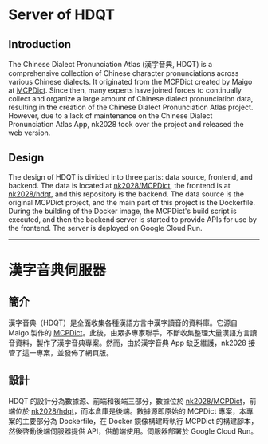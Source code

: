 # Server of HDQT

## Introduction

The Chinese Dialect Pronunciation Atlas (漢字音典, HDQT) is a comprehensive collection of Chinese character pronunciations across various Chinese dialects. It originated from the MCPDict created by Maigo at [MCPDict](https://github.com/MaigoAkisame/MCPDict). Since then, many experts have joined forces to continually collect and organize a large amount of Chinese dialect pronunciation data, resulting in the creation of the Chinese Dialect Pronunciation Atlas project. However, due to a lack of maintenance on the Chinese Dialect Pronunciation Atlas App, nk2028 took over the project and released the web version.

## Design

The design of HDQT is divided into three parts: data source, frontend, and backend. The data is located at [nk2028/MCPDict](https://github.com/nk2028/MCPDict), the frontend is at [nk2028/hdqt](https://github.com/nk2028/hdqt), and this repository is the backend. The data source is the original MCPDict project, and the main part of this project is the Dockerfile. During the building of the Docker image, the MCPDict's build script is executed, and then the backend server is started to provide APIs for use by the frontend. The server is deployed on Google Cloud Run.

---

# 漢字音典伺服器

## 簡介

漢字音典（HDQT）是全面收集各種漢語方言中漢字讀音的資料庫。它源自 Maigo 製作的 [MCPDict](https://github.com/MaigoAkisame/MCPDict)。此後，由眾多專家聯手，不斷收集整理大量漢語方言讀音資料，製作了漢字音典專案。然而，由於漢字音典 App 缺乏維護，nk2028 接管了這一專案，並發佈了網頁版。

## 設計

HDQT 的設計分為數據源、前端和後端三部分，數據位於 [nk2028/MCPDict](https://github.com/nk2028/MCPDict)，前端位於 [nk2028/hdqt](https://github.com/nk2028/hdqt)，而本倉庫是後端。數據源即原始的 MCPDict 專案，本專案的主要部分為 Dockerfile，在 Docker 鏡像構建時執行 MCPDict 的構建腳本，然後啓動後端伺服器提供 API，供前端使用。伺服器部署於 Google Cloud Run。
